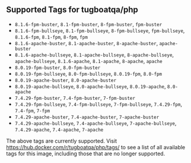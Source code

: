 ## Supported Tags for tugboatqa/php

* `8.1.6-fpm-buster`, `8.1-fpm-buster`, `8-fpm-buster`, `fpm-buster`
* `8.1.6-fpm-bullseye`, `8.1-fpm-bullseye`, `8-fpm-bullseye`, `fpm-bullseye`, `8.1.6-fpm`, `8.1-fpm`, `8-fpm`, `fpm`
* `8.1.6-apache-buster`, `8.1-apache-buster`, `8-apache-buster`, `apache-buster`
* `8.1.6-apache-bullseye`, `8.1-apache-bullseye`, `8-apache-bullseye`, `apache-bullseye`, `8.1.6-apache`, `8.1-apache`, `8-apache`, `apache`
* `8.0.19-fpm-buster`, `8.0-fpm-buster`
* `8.0.19-fpm-bullseye`, `8.0-fpm-bullseye`, `8.0.19-fpm`, `8.0-fpm`
* `8.0.19-apache-buster`, `8.0-apache-buster`
* `8.0.19-apache-bullseye`, `8.0-apache-bullseye`, `8.0.19-apache`, `8.0-apache`
* `7.4.29-fpm-buster`, `7.4-fpm-buster`, `7-fpm-buster`
* `7.4.29-fpm-bullseye`, `7.4-fpm-bullseye`, `7-fpm-bullseye`, `7.4.29-fpm`, `7.4-fpm`, `7-fpm`
* `7.4.29-apache-buster`, `7.4-apache-buster`, `7-apache-buster`
* `7.4.29-apache-bullseye`, `7.4-apache-bullseye`, `7-apache-bullseye`, `7.4.29-apache`, `7.4-apache`, `7-apache`

The above tags are currently supported. Visit https://hub.docker.com/r/tugboatqa/php/tags/ to see a list of all available tags for this image, including those that are no longer supported.
